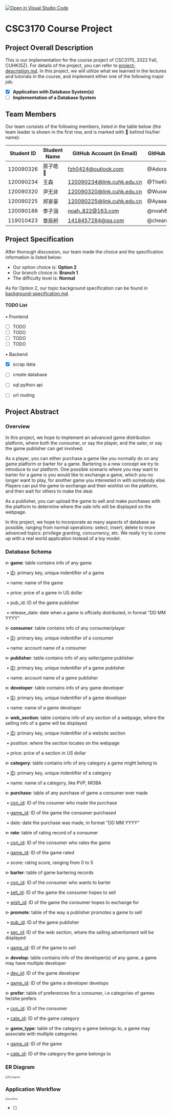 [![Open in Visual Studio Code](https://classroom.github.com/assets/open-in-vscode-c66648af7eb3fe8bc4f294546bfd86ef473780cde1dea487d3c4ff354943c9ae.svg)](https://classroom.github.com/online_ide?assignment_repo_id=9422637&assignment_repo_type=AssignmentRepo)
# CSC3170 Course Project

## Project Overall Description

This is our implementation for the course project of CSC3170, 2022 Fall, CUHK(SZ). For details of the project, you can refer to [project-description.md](project-description.md). In this project, we will utilize what we learned in the lectures and tutorials in the course, and implement either one of the following major job:

<!-- Please fill in "x" to replace the blank space between "[]" to tick the todo item; it's ticked on the first one by default. -->

- [x] **Application with Database System(s)**
- [ ] **Implementation of a Database System**

## Team Members

Our team consists of the following members, listed in the table below (the team leader is shown in the first row, and is marked with 🚩 behind his/her name):

<!-- change the info below to be the real case -->

| Student ID | Student Name | GitHub Account (in Email) | GitHub Username |
| ---------- | ------------ | ------------------------- |-----------------|
| 120090326  | 房子皓 🚩    | fzh0424@outlook.com       | @Adorable-Qin   |
| 120090234  | 王森         | 120090234@link.cuhk.edu.cn| @TheKingOfForest |
| 120090320  | 尹无非       | 120090320@link.cuhk.edu.cn| @Wuswufei  |
| 120090225  | 郑家豪       | 120090225@link.cuhk.edu.cn | @Ayaaaka-zheng |
| 120090188  | 李子涵       | noah_822@163.com          | @noah822 |
| 119010423  | 章辰舸       | 1418457284@qq.com         | @cheanz |
## Project Specification

After thorough discussion, our team made the choice and the specification information is listed below:

- Our option choice is: **Option 2**
- Our branch choice is: **Branch 1**
- The difficulty level is: **Normal**

As for Option 2, our topic background specification can be found in [background-specification.md](background-specification.md).



#### TODO List

$\bullet$ Frontend

- [ ] TODO
- [ ] TODO
- [ ] TODO
- [ ] TODO

$\bullet$ Backend

- [x] scrap data
- [ ] create database
- [ ] sql python api
- [ ] url routing



## Project Abstract

### Overview

In this project, we hope to implement an advanced game distribution platform, where both the consumer, or say the player, and the saler, or say the game publisher can get involved.

As a player, you can either purchase a game like you normally do on any game platform or barter for a game. Bartering is a new concept we try to introduce to our platform. One possible scenario where you may want to barter for a game is you would like to exchange a game, which you no longer want to play, for another game you interested in with somebody else.  Players can put the game to exchange and their wishlist on the platform, and then wait for others to make the deal.

As a publisher, you can upload the game to sell and make purchases with the platform to determine where the sale info will be displayed on the webpage.

In this project, we hope to incorporate as many aspects of database as possible, ranging from normal operations: select, insert, delete to more advanced topics: privilege granting, concurrency, etc. We really try to come up with a real world application instead of a toy model.



### Database Schema

$\vartriangleright$   **game**: table contains info of any game

​      $\bullet$  <ins>ID</ins>: primary key, unique indentifier of a game

​      $\bullet$  name: name of the game

​      $\bullet$  price: price of a game in US dollar

​      $\bullet$  pub_id: ID of the game publisher 

​      $\bullet$  release_date: date when a game is offcially distributed, in format "DD MM YYYY"

$\vartriangleright$  **consumer**: table contains info of any consumer/player

​      $\bullet$  <ins>ID</ins>: primary key, unique indentifier of a consumer

​      $\bullet$  name: account name of a consumer

$\vartriangleright$  **publisher**: table contains info of any seller/game publisher

​      $\bullet$  <ins>ID</ins>: primary key, unique indentifier of a game publisher

​      $\bullet$  name: account name of a game publisher

$\vartriangleright$   **developer**: table contains info of any game developer

​      $\bullet$  <ins>ID</ins>: primary key, unique indentifier of a game developer

​      $\bullet$  name: name of a game developer

$\vartriangleright$  **web_section**: table contains info of any section of a webpage, where the selling info of a game will be displayed

​      $\bullet$  <ins>ID</ins>: primary key, unique indentifier of a website section

​      $\bullet$  position: where the section locates on the webpage

​      $\bullet$  price: price of a section in US dollar

$\vartriangleright$  **category**: table contains info of any category a game might belong to

​      $\bullet$  <ins>ID</ins>: primary key, unique indentifier of a category

​      $\bullet$  name: name of a category, like PVP, MOBA

$\vartriangleright$  **purchase**: table of any purchase of game a consumer ever made

​      $\bullet$  <ins>con_id</ins>: ID of the cosumer who made the purchase

​      $\bullet$ <ins>game_id</ins>: ID of the game the consumer purchased

​      $\bullet$ date: date the purchase was made, in format "DD MM YYYY"

$\vartriangleright$  **rate**: table of rating record of a consumer

​      $\bullet$  <ins>con_id</ins>: ID of the consumer who rates the game

​      $\bullet$ <ins>game_id</ins>: ID of the game rated

​      $\bullet$ score: rating score, ranging from 0 to 5

$\vartriangleright$  **barter**: table of game bartering records

​      $\bullet$  <ins>con_id</ins>: ID of the consumer who wants to barter

​      $\bullet$ <ins>sell_id</ins>: ID of the game the consumer hopes to sell

​      $\bullet$ <ins>wish_id</ins>: ID of the game the consumer hopes to exchange for

$\vartriangleright$  **promote**: table of the way a publisher promotes a game to sell

​      $\bullet$  <ins>pub_id</ins>: ID of the game publisher

​      $\bullet$  <ins>sec_id</ins>: ID of the web section, where the selling advertisment will be displayed

​      $\bullet$  <ins>game_id</ins>: ID of the game to sell

$\vartriangleright$  **develop**: table contains info of the developer(s) of any game, a game may have multiple developer

​      $\bullet$  <ins>dev_id</ins>: ID of the game developer

​      $\bullet$ <ins>game_id</ins>: ID of the game a developer develops

$\vartriangleright$  **prefer**: table of preferences for a consumer, i.e categories of games he/she prefers

​      $\bullet$  <ins>con_id</ins>: ID of the consumer

​      $\bullet$  <ins>cate_id</ins>: ID of the game category

$\vartriangleright$  **game_type**: table of the category a game belongs to, a game may associate with multiple categories

​      $\bullet$  <ins>game_id</ins>: ID of the game

​      $\bullet$  <ins>cate_id</ins>: ID of the category the game belongs to



### ER Diagram

<img src="./pics/ER_diagram.png" alt="ER_diagram" style="zoom: 50%;" />

### Application Workflow

<img src="./pics/workflow.png" alt="workflow" style="zoom: 50%;" />











- [ ] 
